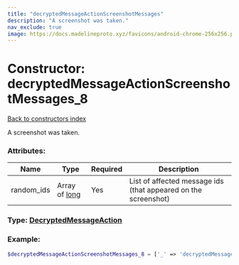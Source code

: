 ```yaml
---
title: "decryptedMessageActionScreenshotMessages"
description: "A screenshot was taken."
nav_exclude: true
image: https://docs.madelineproto.xyz/favicons/android-chrome-256x256.png
---
```

# Constructor: decryptedMessageActionScreenshotMessages\_8  
[Back to constructors index](index.md)



A screenshot was taken.

### Attributes:

| Name     |    Type       | Required | Description |
|----------|---------------|----------|-------------|
|random\_ids|Array of [long](../types/long.md) | Yes|List of affected message ids (that appeared on the screenshot)|



### Type: [DecryptedMessageAction](../types/DecryptedMessageAction.md)


### Example:

```php
$decryptedMessageActionScreenshotMessages_8 = ['_' => 'decryptedMessageActionScreenshotMessages', 'random_ids' => [long, long]];
```  

